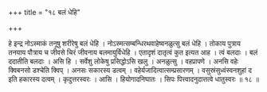 +++
title = "१८ बलं धेहि"

+++

हे इन्द्र नोऽस्माकं तनूषु शरीरेषु बलं धेहि । नोऽस्मत्सम्बन्धिरथवाहेष्वनळुत्सु बलं धेहि । तोकाय पुत्राय तनयाय पौत्राय च जीवसे चिरं जीवनाय बलमायुर्विधेहि । एतादृशं दातृत्वं कुत इत्यत आह । त्वं बलदाः । बलं ददातीति बलदाः । असि हि । सर्वेशु लोकेषु प्रसिद्धोऽसि खलु । अनळुत्सु । वहप्रापणे । अनसि वहेः क्विबनसो डश्चेति क्विप् । अनसः सकारस्य डत्वम् । वहेर्यजादित्वात्सम्प्रसारणम् । वसुस्रंसुध्वंस्वनशुहां द इति हकारस्य दत्वम् । कृदुत्तरस्वरः । आसि । हियोगादनिघातः । सिपः पित्त्वादनुदात्तत्वे धातुस्वरः ॥ १८ ॥